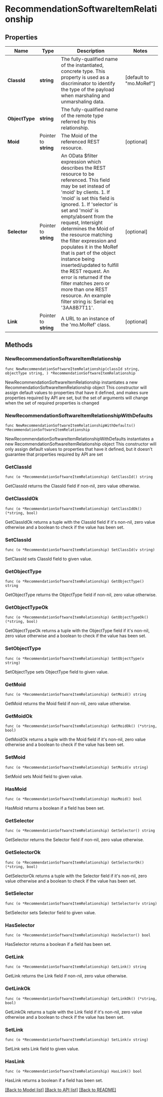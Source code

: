 # RecommendationSoftwareItemRelationship

## Properties

Name | Type | Description | Notes
------------ | ------------- | ------------- | -------------
**ClassId** | **string** | The fully-qualified name of the instantiated, concrete type. This property is used as a discriminator to identify the type of the payload when marshaling and unmarshaling data. | [default to "mo.MoRef"]
**ObjectType** | **string** | The fully-qualified name of the remote type referred by this relationship. | 
**Moid** | Pointer to **string** | The Moid of the referenced REST resource. | [optional] 
**Selector** | Pointer to **string** | An OData $filter expression which describes the REST resource to be referenced. This field may be set instead of &#39;moid&#39; by clients. 1. If &#39;moid&#39; is set this field is ignored. 1. If &#39;selector&#39; is set and &#39;moid&#39; is empty/absent from the request, Intersight determines the Moid of the resource matching the filter expression and populates it in the MoRef that is part of the object instance being inserted/updated to fulfill the REST request. An error is returned if the filter matches zero or more than one REST resource. An example filter string is: Serial eq &#39;3AA8B7T11&#39;. | [optional] 
**Link** | Pointer to **string** | A URL to an instance of the &#39;mo.MoRef&#39; class. | [optional] 

## Methods

### NewRecommendationSoftwareItemRelationship

`func NewRecommendationSoftwareItemRelationship(classId string, objectType string, ) *RecommendationSoftwareItemRelationship`

NewRecommendationSoftwareItemRelationship instantiates a new RecommendationSoftwareItemRelationship object
This constructor will assign default values to properties that have it defined,
and makes sure properties required by API are set, but the set of arguments
will change when the set of required properties is changed

### NewRecommendationSoftwareItemRelationshipWithDefaults

`func NewRecommendationSoftwareItemRelationshipWithDefaults() *RecommendationSoftwareItemRelationship`

NewRecommendationSoftwareItemRelationshipWithDefaults instantiates a new RecommendationSoftwareItemRelationship object
This constructor will only assign default values to properties that have it defined,
but it doesn't guarantee that properties required by API are set

### GetClassId

`func (o *RecommendationSoftwareItemRelationship) GetClassId() string`

GetClassId returns the ClassId field if non-nil, zero value otherwise.

### GetClassIdOk

`func (o *RecommendationSoftwareItemRelationship) GetClassIdOk() (*string, bool)`

GetClassIdOk returns a tuple with the ClassId field if it's non-nil, zero value otherwise
and a boolean to check if the value has been set.

### SetClassId

`func (o *RecommendationSoftwareItemRelationship) SetClassId(v string)`

SetClassId sets ClassId field to given value.


### GetObjectType

`func (o *RecommendationSoftwareItemRelationship) GetObjectType() string`

GetObjectType returns the ObjectType field if non-nil, zero value otherwise.

### GetObjectTypeOk

`func (o *RecommendationSoftwareItemRelationship) GetObjectTypeOk() (*string, bool)`

GetObjectTypeOk returns a tuple with the ObjectType field if it's non-nil, zero value otherwise
and a boolean to check if the value has been set.

### SetObjectType

`func (o *RecommendationSoftwareItemRelationship) SetObjectType(v string)`

SetObjectType sets ObjectType field to given value.


### GetMoid

`func (o *RecommendationSoftwareItemRelationship) GetMoid() string`

GetMoid returns the Moid field if non-nil, zero value otherwise.

### GetMoidOk

`func (o *RecommendationSoftwareItemRelationship) GetMoidOk() (*string, bool)`

GetMoidOk returns a tuple with the Moid field if it's non-nil, zero value otherwise
and a boolean to check if the value has been set.

### SetMoid

`func (o *RecommendationSoftwareItemRelationship) SetMoid(v string)`

SetMoid sets Moid field to given value.

### HasMoid

`func (o *RecommendationSoftwareItemRelationship) HasMoid() bool`

HasMoid returns a boolean if a field has been set.

### GetSelector

`func (o *RecommendationSoftwareItemRelationship) GetSelector() string`

GetSelector returns the Selector field if non-nil, zero value otherwise.

### GetSelectorOk

`func (o *RecommendationSoftwareItemRelationship) GetSelectorOk() (*string, bool)`

GetSelectorOk returns a tuple with the Selector field if it's non-nil, zero value otherwise
and a boolean to check if the value has been set.

### SetSelector

`func (o *RecommendationSoftwareItemRelationship) SetSelector(v string)`

SetSelector sets Selector field to given value.

### HasSelector

`func (o *RecommendationSoftwareItemRelationship) HasSelector() bool`

HasSelector returns a boolean if a field has been set.

### GetLink

`func (o *RecommendationSoftwareItemRelationship) GetLink() string`

GetLink returns the Link field if non-nil, zero value otherwise.

### GetLinkOk

`func (o *RecommendationSoftwareItemRelationship) GetLinkOk() (*string, bool)`

GetLinkOk returns a tuple with the Link field if it's non-nil, zero value otherwise
and a boolean to check if the value has been set.

### SetLink

`func (o *RecommendationSoftwareItemRelationship) SetLink(v string)`

SetLink sets Link field to given value.

### HasLink

`func (o *RecommendationSoftwareItemRelationship) HasLink() bool`

HasLink returns a boolean if a field has been set.


[[Back to Model list]](../README.md#documentation-for-models) [[Back to API list]](../README.md#documentation-for-api-endpoints) [[Back to README]](../README.md)


